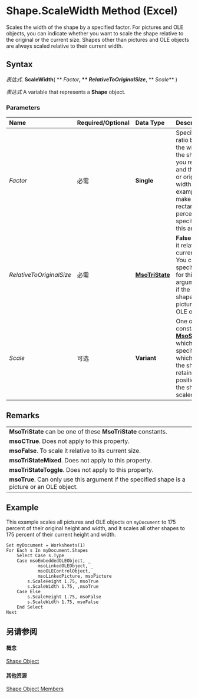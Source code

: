 
# Shape.ScaleWidth Method (Excel)

Scales the width of the shape by a specified factor. For pictures and OLE objects, you can indicate whether you want to scale the shape relative to the original or the current size. Shapes other than pictures and OLE objects are always scaled relative to their current width.


## Syntax

 _表达式_. **ScaleWidth**( ** _Factor_**, ** _RelativeToOriginalSize_**, ** _Scale_** )

 _表达式_ A variable that represents a **Shape** object.


### Parameters



|**Name**|**Required/Optional**|**Data Type**|**Description**|
|:-----|:-----|:-----|:-----|
| _Factor_|必需|**Single**|Specifies the ratio between the width of the shape after you resize it and the current or original width. For example, to make a rectangle 50 percent larger, specify 1.5 for this argument.|
| _RelativeToOriginalSize_|必需|**[MsoTriState](http://msdn.microsoft.com/library/2036cfc9-be7d-e05c-bec7-af05e3c3c515%28Office.15%29.aspx)**|**False** to scale it relative to its current size. You can specify **True** for this argument only if the specified shape is a picture or an OLE object.|
| _Scale_|可选|**Variant**|One of the constants of  **[MsoScaleFrom](http://msdn.microsoft.com/library/9d1bd699-261a-c360-f680-ff4fac667a31%28Office.15%29.aspx)** which specifies which part of the shape retains its position when the shape is scaled.|

## Remarks




||
|:-----|
|**MsoTriState** can be one of these **MsoTriState** constants.|
|**msoCTrue**. Does not apply to this property.|
|**msoFalse**. To scale it relative to its current size.|
|**msoTriStateMixed**. Does not apply to this property.|
|**msoTriStateToggle**. Does not apply to this property.|
|**msoTrue**. Can only use this argument if the specified shape is a picture or an OLE object.|

## Example

This example scales all pictures and OLE objects on  `myDocument` to 175 percent of their original height and width, and it scales all other shapes to 175 percent of their current height and width.


```
Set myDocument = Worksheets(1) 
For Each s In myDocument.Shapes 
    Select Case s.Type 
    Case msoEmbeddedOLEObject, _ 
            msoLinkedOLEObject, _ 
            msoOLEControlObject, _ 
            msoLinkedPicture, msoPicture 
        s.ScaleHeight 1.75, msoTrue 
        s.ScaleWidth 1.75, ,msoTrue 
    Case Else 
        s.ScaleHeight 1.75, msoFalse 
        s.ScaleWidth 1.75, msoFalse 
    End Select 
Next
```


## 另请参阅


#### 概念


[Shape Object](8f01fcd1-b7d9-5216-2de5-40fb6648a403.md)
#### 其他资源


[Shape Object Members](http://msdn.microsoft.com/library/0fed7136-4228-6c32-507d-3bd36aa56d9a%28Office.15%29.aspx)